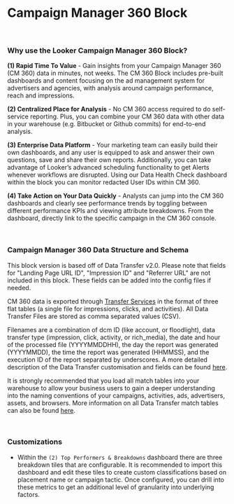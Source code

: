 # Campaign Manager 360 Block

<br>

### Why use the Looker Campaign Manager 360 Block?
**(1) Rapid Time To Value** - Gain insights from your Campaign Manager 360 (CM 360) data in minutes, not weeks. The CM 360 Block includes pre-built dashboards and content focusing on the ad management system for advertisers and agencies, with analysis around campaign performance, reach and impressions.

**(2) Centralized Place for Analysis** -  No CM 360 access required to do self-service reporting. Plus, you can combine your CM 360 data with other data in your warehouse (e.g. Bitbucket or Github commits) for end-to-end analysis.


**(3) Enterprise Data Platform** - Your marketing team can easily build their own dashboards, and any user is equipped to ask and answer their own questions, save and share their own reports. Additionally, you can take advantage of Looker’s advanced scheduling functionality to get Alerts whenever workflows are disrupted. Using our Data Health Check dashboard within the block you can monitor redacted User IDs within CM 360.

**(4) Take Action on Your Data Quickly**  - Analysts can jump into the CM 360 dashboards and clearly see performance trends by toggling between different performance KPIs and viewing attribute breakdowns. From the dashboard, directly link to the specific campaign in the CM 360 console.

<br>

### Campaign Manager 360 Data Structure and Schema

This block version is based off of Data Transfer v2.0. Please note that fields for "Landing Page URL ID", "Impression ID" and "Referrer URL" are not included in this block. These fields can be added into the config files if needed.

CM 360 data is exported through [Transfer Services](https://cloud.google.com/bigquery-transfer/docs/doubleclick-campaign-transfer) in the format of three flat tables (a single file for impressions, clicks, and activities). All Data Transfer Files are stored as comma separated values (CSV).

Filenames are a combination of dcm ID (like account, or floodlight), data transfer type (impression, click, activity, or rich_media), the date and hour of the processed file (YYYYMMDDHH), the day the report was generated (YYYYMMDD), the time the report was generated (HHMMSS), and the execution ID of the report separated by underscores. A more detailed description of the Data Transfer customisation and fields can be found [here](https://developers.google.com/doubleclick-advertisers/dtv2/reference/file-format).

It is strongly recommended that you load all match tables into your warehouse to allow your business users to gain a deeper understanding into the naming conventions of your campaigns, activities, ads, advertisers, assets, and browsers. More information on all Data Transfer match tables can also be found [here](https://developers.google.com/doubleclick-advertisers/dtv2/reference/match-tables).

<br>

### Customizations

 * Within the ```(2) Top Performers & Breakdowns``` dashboard there are three breakdown tiles that are configurable. It is recommended to import this dashboard and edit these tiles to create custom classifications based on placement name or campaign tactic. Once configured, you  can drill into these metrics to get an additional level of granularity into underlying factors.

<br>
